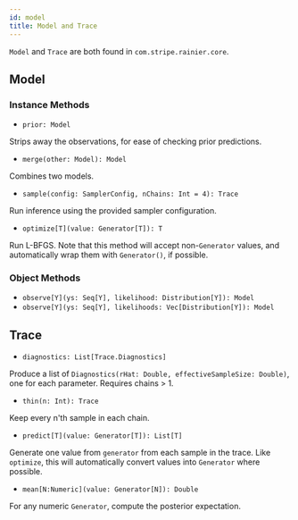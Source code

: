 ```yaml
---
id: model
title: Model and Trace
---
```


`Model` and `Trace` are both found in `com.stripe.rainier.core`.

## Model

### Instance Methods

* `prior: Model`

Strips away the observations, for ease of checking prior predictions.

* `merge(other: Model): Model`

Combines two models.

* `sample(config: SamplerConfig, nChains: Int = 4): Trace`

Run inference using the provided sampler configuration.

* `optimize[T](value: Generator[T]): T`

Run L-BFGS. Note that this method will accept non-`Generator` values, and automatically wrap them with `Generator()`, if possible.

### Object Methods

* `observe[Y](ys: Seq[Y], likelihood: Distribution[Y]): Model`
* `observe[Y](ys: Seq[Y], likelihoods: Vec[Distribution[Y]): Model`

## Trace

* `diagnostics: List[Trace.Diagnostics]`

Produce a list of `Diagnostics(rHat: Double, effectiveSampleSize: Double)`, one for each parameter. Requires chains > 1.

* `thin(n: Int): Trace`

Keep every n'th sample in each chain.

* `predict[T](value: Generator[T]): List[T]`

Generate one value from `generator` from each sample in the trace. Like `optimize`, this will automatically convert values into `Generator` where possible.

* `mean[N:Numeric](value: Generator[N]): Double`

For any numeric `Generator`, compute the posterior expectation.